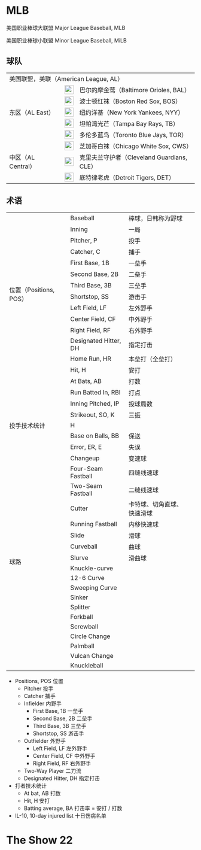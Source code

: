 # MLB

美国职业棒球大联盟 Major League Baseball, MLB

美国职业棒球小联盟 Minor League Baseball, MiLB

## 球队
<table>
    <tr>
        <td colspan="3">美国联盟，美联（American League, AL）</td>
    </tr>
    <tr>
        <td rowspan="5">东区（AL East）</td>
        <td style="">
            <img style="display:block;margin:0 auto;width:24px;height:24px" src="https://www.mlbstatic.com/team-logos/110.svg">
        </td>
        <td>巴尔的摩金莺（Baltimore Orioles, BAL）</td>
    </tr>
        <td style="">
            <img style="display:block;margin:0 auto;width:24px;height:24px" src="https://www.mlbstatic.com/team-logos/111.svg">
        </td>
        <td>波士顿红袜（Boston Red Sox, BOS）</td>
    </tr>
    <tr>
        <td style="">
            <img style="display:block;margin:0 auto;width:24px;height:24px" src="https://www.mlbstatic.com/team-logos/147.svg">
        </td>
        <td>纽约洋基（New York Yankees, NYY）</td>
    </tr>
    <tr>
        <td style="">
            <img style="display:block;margin:0 auto;width:24px;height:24px" src="https://www.mlbstatic.com/team-logos/139.svg">
        </td>
        <td>坦帕湾光芒（Tampa Bay Rays, TB）</td>
    </tr>
    <tr>
        <td style="">
            <img style="display:block;margin:0 auto;width:24px;height:24px" src="https://www.mlbstatic.com/team-logos/141.svg">
        </td>
        <td>多伦多蓝鸟（Toronto Blue Jays, TOR）</td>
    </tr>
    <tr>
        <td rowspan="5">中区（AL Central）</td>
        <td style="">
            <img style="display:block;margin:0 auto;width:24px;height:24px" src="https://www.mlbstatic.com/team-logos/145.svg">
        </td>
        <td>芝加哥白袜（Chicago White Sox, CWS）</td>
    </tr>
    <tr>
        <td style="">
            <img style="display:block;margin:0 auto;width:24px;height:24px" src="https://www.mlbstatic.com/team-logos/114.svg">
        </td>
        <td>克里夫兰守护者（Cleveland Guardians, CLE）</td>
    </tr>
    <tr>
        <td style="">
            <img style="display:block;margin:0 auto;width:24px;height:24px" src="https://www.mlbstatic.com/team-logos/116.svg">
        </td>
        <td>底特律老虎（Detroit Tigers, DET）</td>
    </tr>
</table>

## 术语
<table>
    <tr>
        <td></td>
        <td>Baseball</td>
        <td>棒球，日韩称为野球</td>
        <td></td>
    </tr>
    <tr>
        <td></td>
        <td>Inning</td>
        <td>一局</td>
        <td></td>
    </tr>
    <tr>
        <td rowspan="10">位置（Positions, POS）</td>
        <td>Pitcher, P</td>
        <td>投手</td>
        <td></td>
    </tr>
    <tr>
        <td>Catcher, C</td>
        <td>捕手</td>
        <td></td>
    </tr>
    <tr>
        <td>First Base, 1B</td>
        <td>一垒手</td>
        <td></td>
    </tr>
    <tr>
        <td>Second Base, 2B</td>
        <td>二垒手</td>
        <td></td>
    </tr>
    <tr>
        <td>Third Base, 3B</td>
        <td>三垒手</td>
        <td></td>
    </tr>
    <tr>
        <td>Shortstop, SS</td>
        <td>游击手</td>
        <td></td>
    </tr>
    <tr>
        <td>Left Field, LF</td>
        <td>左外野手</td>
        <td></td>
    </tr>
    <tr>
        <td>Center Field, CF</td>
        <td>中外野手</td>
        <td></td>
    </tr>
    <tr>
        <td>Right Field, RF</td>
        <td>右外野手</td>
        <td></td>
    </tr>
    <tr>
        <td>Designated Hitter, DH</td>
        <td>指定打击</td>
        <td></td>
    </tr>
    <tr>
        <td></td>
        <td>Home Run, HR</td>
        <td>本垒打（全垒打）</td>
        <td></td>
    </tr>
    <tr>
        <td></td>
        <td>Hit, H</td>
        <td>安打</td>
        <td></td>
    </tr>
    <tr>
        <td></td>
        <td>At Bats, AB</td>
        <td>打数</td>
        <td></td>
    </tr>
    <tr>
        <td></td>
        <td>Run Batted In, RBI</td>
        <td>打点</td>
        <td></td>
    </tr>
    <tr>
        <td rowspan="5">投手技术统计</td>
        <td>Inning Pitched, IP</td>
        <td>投球局数</td>
        <td></td>
    </tr>
    <tr>
        <td>Strikeout, SO, K</td>
        <td>三振</td>
        <td></td>
    </tr>
    <tr>
        <td>H</td>
        <td></td>
        <td></td>
    </tr>
    <tr>
        <td>Base on Balls, BB</td>
        <td>保送</td>
        <td></td>
    </tr>
    <tr>
        <td>Error, ER, E</td>
        <td>失误</td>
        <td></td>
    </tr>
    <tr>
        <td rowspan="19">球路</td>
        <td>Changeup</td>
        <td>变速球</td>
        <td></td>
    </tr>
    <tr>
        <td>Four-Seam Fastball</td>
        <td>四缝线速球</td>
        <td></td>
    </tr>
    <tr>
        <td>Two-Seam Fastball</td>
        <td>二缝线速球</td>
        <td></td>
    </tr>
    <tr>
        <td>Cutter</td>
        <td>卡特球、切角直球、快速滑球</td>
        <td></td>
    </tr>
    <tr>
        <td>Running Fastball</td>
        <td>内移快速球</td>
        <td></td>
    </tr>
    <tr>
        <td>Slide</td>
        <td>滑球</td>
        <td></td>
    </tr>
    <tr>
        <td>Curveball</td>
        <td>曲球</td>
        <td></td>
    </tr>
    <tr>
        <td>Slurve</td>
        <td>滑曲球</td>
        <td></td>
    </tr>
    <tr>
        <td>Knuckle-curve</td>
        <td></td>
        <td></td>
    </tr>
    <tr>
        <td>12-6 Curve</td>
        <td></td>
        <td></td>
    </tr>
    <tr>
        <td>Sweeping Curve</td>
        <td></td>
        <td></td>
    </tr>
    <tr>
        <td>Sinker</td>
        <td></td>
        <td></td>
    </tr>
    <tr>
        <td>Splitter</td>
        <td></td>
        <td></td>
    </tr>
    <tr>
        <td>Forkball</td>
        <td></td>
        <td></td>
    </tr>
    <tr>
        <td>Screwball</td>
        <td></td>
        <td></td>
    </tr>
    <tr>
        <td>Circle Change</td>
        <td></td>
        <td></td>
    </tr>
    <tr>
        <td>Palmball</td>
        <td></td>
        <td></td>
    </tr>
    <tr>
        <td>Vulcan Change</td>
        <td></td>
        <td></td>
    </tr>
    <tr>
        <td>Knuckleball</td>
        <td></td>
        <td></td>
    </tr>
</table>

- Positions, POS 位置
    - Pitcher 投手
    - Catcher 捕手
    - Infielder 内野手
        - First Base, 1B 一垒手
        - Second Base, 2B 二垒手
        - Third Base, 3B 三垒手
        - Shortstop, SS 游击手
    - Outfielder 外野手
        - Left Field, LF 左外野手
        - Center Field, CF 中外野手
        - Right Field, RF 右外野手
    - Two-Way Player 二刀流
    - Designated Hitter, DH	指定打击
- 打者技术统计
    - At bat, AB 打数
    - Hit, H 安打
    - Batting average, BA 打击率 = 安打 / 打数
- IL-10, 10-day injured list 十日伤病名单

# The Show 22